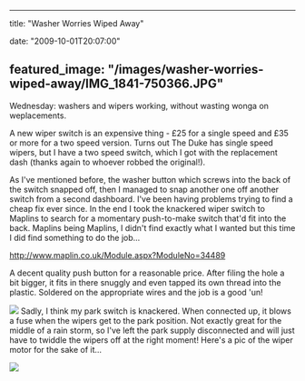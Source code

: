 
---
title: "Washer Worries Wiped Away"

date: "2009-10-01T20:07:00"

featured_image: "/images/washer-worries-wiped-away/IMG_1841-750366.JPG"
---


Wednesday: washers and wipers working, without wasting wonga on weplacements.

A new wiper switch is an expensive thing - £25 for a single speed and £35 or more for a two speed version.   Turns out The Duke has single speed wipers, but I have a two speed switch, which I got with the replacement dash (thanks again to whoever robbed the original!).

As I've mentioned before, the washer button which screws into the back of the switch snapped off,  then I managed to snap another one off another switch from a second dashboard.  I've been having problems trying to find a cheap fix ever since.  In the end I took the knackered wiper switch to Maplins to search for a momentary push-to-make switch that'd fit into the back.  Maplins being Maplins, I didn't find exactly what I wanted but this time I did find something to do the job...

<a href="http://www.maplin.co.uk/Module.aspx?ModuleNo=34489">http://www.maplin.co.uk/Module.aspx?ModuleNo=34489</a>

A decent quality push button for a reasonable price.  After filing the hole a bit bigger, it fits in there snuggly and even tapped its own thread into the plastic.  Soldered on the appropriate wires and the job is a good 'un!

<a href="http://danandtheduke.co.uk/uploaded_images/IMG_1841-750372.JPG"><img src="/images/washer-worries-wiped-away/IMG_1841-750366.JPG"/></a>
Sadly, I think my park switch is knackered.  When connected up, it blows a fuse when the wipers get to the park position.  Not exactly great for the middle of a rain storm, so I've left the park supply disconnected and will just have to twiddle the wipers off at the right moment!  Here's a pic of the wiper motor for the sake of it...

<a href="http://danandtheduke.co.uk/uploaded_images/IMG_5870-715948.JPG"><img src="/images/washer-worries-wiped-away/IMG_5870-715939.JPG"/></a>